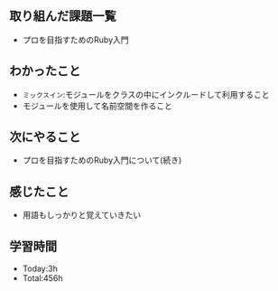 ## 取り組んだ課題一覧
- プロを目指すためのRuby入門

## わかったこと
- `ミックスイン`:モジュールをクラスの中にインクルードして利用すること
- モジュールを使用して名前空間を作ること
  
## 次にやること
- プロを目指すためのRuby入門について(続き)
  
## 感じたこと
- 用語もしっかりと覚えていきたい
  
## 学習時間
- Today:3h
- Total:456h
 
